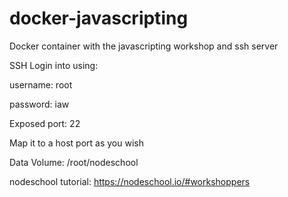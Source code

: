 # docker-javascripting
Docker container with the javascripting workshop and ssh server

SSH Login into using:

username: root

password: iaw

Exposed port: 22

Map it to a host port as you wish


Data Volume: /root/nodeschool


nodeschool tutorial: https://nodeschool.io/#workshoppers
